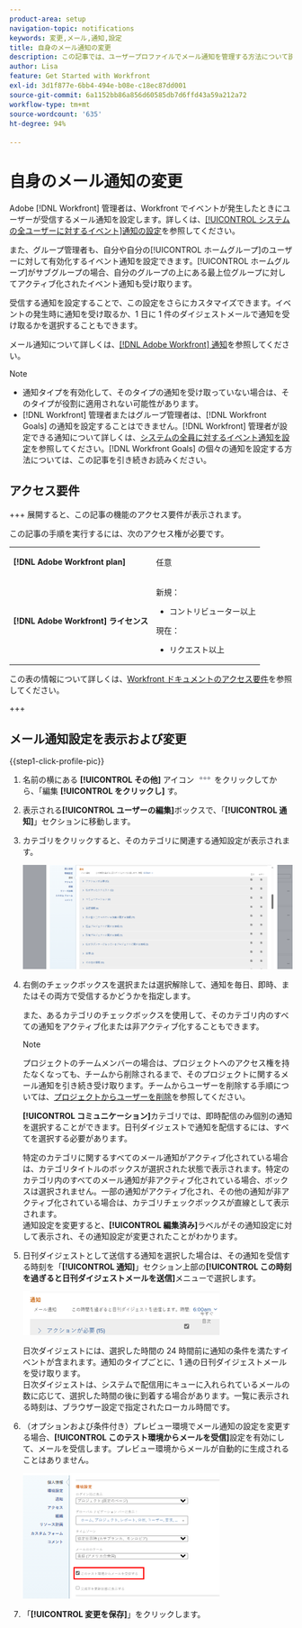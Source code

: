 ```yaml
---
product-area: setup
navigation-topic: notifications
keywords: 変更,メール,通知,設定
title: 自身のメール通知の変更
description: この記事では、ユーザープロファイルでメール通知を管理する方法について説明します。
author: Lisa
feature: Get Started with Workfront
exl-id: 3d1f877e-6bb4-494e-b08e-c18ec87dd001
source-git-commit: 6a1152bb86a856d60585db7d6ffd43a59a212a72
workflow-type: tm+mt
source-wordcount: '635'
ht-degree: 94%

---
```


# 自身のメール通知の変更

<!-- Audited: 1/2024 -->

Adobe [!DNL Workfront] 管理者は、Workfront でイベントが発生したときにユーザーが受信するメール通知を設定します。詳しくは、[[!UICONTROL システムの全ユーザーに対するイベント]通知の設定](../../administration-and-setup/manage-workfront/emails/configure-event-notifications-for-everyone-in-the-system.md)を参照してください。

また、グループ管理者も、自分や自分の[!UICONTROL ホームグループ]のユーザーに対して有効化するイベント通知を設定できます。[!UICONTROL ホームグループ]がサブグループの場合、自分のグループの上にある最上位グループに対してアクティブ化されたイベント通知も受け取ります。

受信する通知を設定することで、この設定をさらにカスタマイズできます。イベントの発生時に通知を受け取るか、1 日に 1 件のダイジェストメールで通知を受け取るかを選択することもできます。

メール通知について詳しくは、[[!DNL Adobe Workfront] 通知](../../workfront-basics/using-notifications/wf-notifications.md)を参照してください。

>[!NOTE]
>
>* 通知タイプを有効化して、そのタイプの通知を受け取っていない場合は、そのタイプが役割に適用されない可能性があります。
>* [!DNL Workfront] 管理者またはグループ管理者は、[!DNL Workfront Goals] の通知を設定することはできません。[!DNL Workfront] 管理者が設定できる通知について詳しくは、[システムの全員に対するイベント通知を設定](../../administration-and-setup/manage-workfront/emails/configure-event-notifications-for-everyone-in-the-system.md)を参照してください。[!DNL Workfront Goals] の個々の通知を設定する方法については、この記事を引き続きお読みください。
>

## アクセス要件

+++ 展開すると、この記事の機能のアクセス要件が表示されます。

この記事の手順を実行するには、次のアクセス権が必要です。

<table style="table-layout:auto"> 
 <col> 
 </col> 
 <col> 
 </col> 
 <tbody> 
  <tr> 
   <td role="rowheader"><strong>[!DNL Adobe Workfront plan]</strong></td> 
   <td> <p>任意</p> </td> 
  </tr> 
  <tr> 
   <td role="rowheader"><strong>[!DNL Adobe Workfront] ライセンス</strong></td> 
   <td>  <p>新規：</p> 
   <ul><li>コントリビューター以上</li></ul>
   <p>現在：</p>
   <ul><li>リクエスト以上</li></ul>
   </td> 
  </tr> 
 </tbody> 
</table>

この表の情報について詳しくは、[Workfront ドキュメントのアクセス要件](/help/quicksilver/administration-and-setup/add-users/access-levels-and-object-permissions/access-level-requirements-in-documentation.md)を参照してください。

+++

## メール通知設定を表示および変更

{{step1-click-profile-pic}}

1. 名前の横にある **[!UICONTROL その他]** アイコン ![ その他のアイコン ](assets/more-icon.png) をクリックしてから、「編集 **[!UICONTROL をクリックし]** す。

1. 表示される&#x200B;**[!UICONTROL ユーザーの編集]**&#x200B;ボックスで、「**[!UICONTROL 通知]**」セクションに移動します。

1. カテゴリをクリックすると、そのカテゴリに関連する通知設定が表示されます。

   ![ マイプロファイルの通知 ](assets/my-profile-notifications.png)

1. 右側のチェックボックスを選択または選択解除して、通知を毎日、即時、またはその両方で受信するかどうかを指定します。

   また、あるカテゴリのチェックボックスを使用して、そのカテゴリ内のすべての通知をアクティブ化または非アクティブ化することもできます。

   >[!NOTE]
   >
   >プロジェクトのチームメンバーの場合は、プロジェクトへのアクセス権を持たなくなっても、チームから削除されるまで、そのプロジェクトに関するメール通知を引き続き受け取ります。チームからユーザーを削除する手順については、[プロジェクトからユーザーを削除](../../manage-work/projects/manage-projects/remove-users-from-projects.md)を参照してください。

   **[!UICONTROL コミュニケーション]**&#x200B;カテゴリでは、即時配信のみ個別の通知を選択することができます。日刊ダイジェストで通知を配信するには、すべてを選択する必要があります。

   特定のカテゴリに関するすべてのメール通知がアクティブ化されている場合は、カテゴリタイトルのボックスが選択された状態で表示されます。特定のカテゴリ内のすべてのメール通知が非アクティブ化されている場合、ボックスは選択されません。一部の通知がアクティブ化され、その他の通知が非アクティブ化されている場合は、カテゴリチェックボックスが直線として表示されます。\
   通知設定を変更すると、**[!UICONTROL 編集済み]**&#x200B;ラベルがその通知設定に対して表示され、その通知設定が変更されたことがわかります。

1. 日刊ダイジェストとして送信する通知を選択した場合は、その通知を受信する時刻を「**[!UICONTROL 通知]**」セクション上部の&#x200B;**[!UICONTROL この時刻を過ぎると日刊ダイジェストメールを送信]**&#x200B;メニューで選択します。

   ![ 日次ダイジェストで時間帯を選択 ](assets/digest-time-stamp-my-settings-350x78.png)

   日次ダイジェストには、選択した時間の 24 時間前に通知の条件を満たすイベントが含まれます。通知のタイプごとに、1 通の日刊ダイジェストメールを受け取ります。\
   日次ダイジェストは、システムで配信用にキューに入れられているメールの数に応じて、選択した時間の後に到着する場合があります。一覧に表示される時刻は、ブラウザー設定で指定されたローカル時間です。

1. （オプションおよび条件付き）プレビュー環境でメール通知の設定を変更する場合、**[!UICONTROL このテスト環境からメールを受信]**&#x200B;設定を有効にして、メールを受信します。プレビュー環境からメールが自動的に生成されることはありません。

   ![sndbox からメールを受信 ](assets/receive-emails-from-sandbox-setting-edit-350x223.png)

1. 「**[!UICONTROL 変更を保存]**」をクリックします。
